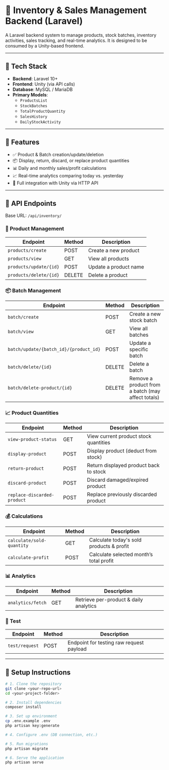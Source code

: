 # 🛒 Inventory & Sales Management Backend (Laravel)

A Laravel backend system to manage products, stock batches, inventory activities, sales tracking, and real-time analytics. It is designed to be consumed by a Unity-based frontend.

---

## 🧩 Tech Stack

- **Backend**: Laravel 10+
- **Frontend**: Unity (via API calls)
- **Database**: MySQL / MariaDB
- **Primary Models**: 
  - `ProductsList`
  - `StockBatches`
  - `TotalProductQuantity`
  - `SalesHistory`
  - `DailyStockActivity`

---

## 🎯 Features

- ✅ Product & Batch creation/update/deletion
- 📦 Display, return, discard, or replace product quantities
- 📊 Daily and monthly sales/profit calculations
- 📈 Real-time analytics comparing today vs. yesterday
- 🔄 Full integration with Unity via HTTP API

---

## 📡 API Endpoints

Base URL: `/api/inventory/`

### 🔧 Product Management
| Endpoint | Method | Description |
|---------|--------|-------------|
| `products/create` | POST | Create a new product |
| `products/view` | GET | View all products |
| `products/update/{id}` | POST | Update a product name |
| `products/delete/{id}` | DELETE | Delete a product |

### 📦 Batch Management
| Endpoint | Method | Description |
|---------|--------|-------------|
| `batch/create` | POST | Create a new stock batch |
| `batch/view` | GET | View all batches |
| `batch/update/{batch_id}/{product_id}` | POST | Update a specific batch |
| `batch/delete/{id}` | DELETE | Delete a batch |
| `batch/delete-product/{id}` | DELETE | Remove a product from a batch (may affect totals) |

### 📈 Product Quantities
| Endpoint | Method | Description |
|---------|--------|-------------|
| `view-product-status` | GET | View current product stock quantities |
| `display-product` | POST | Display product (deduct from stock) |
| `return-product` | POST | Return displayed product back to stock |
| `discard-product` | POST | Discard damaged/expired product |
| `replace-discarded-product` | POST | Replace previously discarded product |

### 💰 Calculations
| Endpoint | Method | Description |
|---------|--------|-------------|
| `calculate/sold-quantity` | GET | Calculate today's sold products & profit |
| `calculate-profit` | POST | Calculate selected month’s total profit |

### 📊 Analytics
| Endpoint | Method | Description |
|---------|--------|-------------|
| `analytics/fetch` | GET | Retrieve per-product & daily analytics |

### 🧪 Test
| Endpoint | Method | Description |
|---------|--------|-------------|
| `test/request` | POST | Endpoint for testing raw request payload |

---

## 🚀 Setup Instructions

```bash
# 1. Clone the repository
git clone <your-repo-url>
cd <your-project-folder>

# 2. Install dependencies
composer install

# 3. Set up environment
cp .env.example .env
php artisan key:generate

# 4. Configure .env (DB connection, etc.)

# 5. Run migrations
php artisan migrate

# 6. Serve the application
php artisan serve
